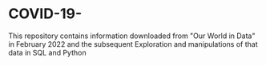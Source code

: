 # COVID-19-

This repository contains information downloaded from "Our World in Data" in February 2022 and the subsequent Exploration and manipulations of that data in SQL and Python
